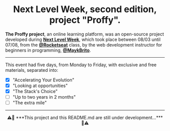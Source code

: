 <h1 align="center">Next Level Week, second edition, project "Proffy".</h1>

**The Proffy project**, an online learning platform, was an open-source project developed during **[Next Level Week](https://nextlevelweek.com/)**, which took place between 08/03 until 07/08, from the **[@Rocketseat](https://github.com/rocketseat)** class, by the web development instructor for beginners in programming, **[@MaykBrito](https://github.com/maykbrito)**.

---

This event had five days, from Monday to Friday, with exclusive and free materials, separated into:
- [x] "Accelerating Your Evolution"
- [x] "Looking at opportunities"
- [x] "The Stack's Choice"
- [ ] "Up to two years in 2 months"
- [ ] "The extra mile"

--- 

<p align=center>⚠️🚧 ***This project and this README.md are still under development...*** 🚧⚠️</p>
